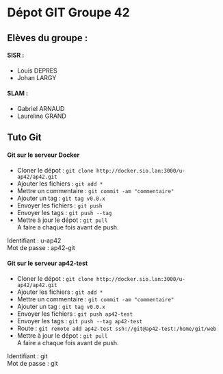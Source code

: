# Dépot GIT Groupe 42

## Elèves du groupe : 

#### SISR :
* Louis DEPRES
* Johan LARGY

#### SLAM : 
* Gabriel ARNAUD
* Laureline GRAND

## Tuto Git 

#### Git sur le serveur Docker

* Cloner le dépot : `git clone http://docker.sio.lan:3000/u-ap42/ap42.git`
* Ajouter les fichiers : `git add *`
* Mettre un commentaire : `git commit -am "commentaire"`
* Ajouter un tag : `git tag v0.0.x`
* Envoyer les fichiers : `git push`
* Envoyer les tags : `git push --tag`
* Mettre à jour le dépot : `git pull`\
A faire a chaque fois avant de push.

Identifiant : u-ap42\
Mot de passe : ap42-git

#### Git sur le serveur ap42-test

* Cloner le dépot : `git clone http://docker.sio.lan:3000/u-ap42/ap42.git`
* Ajouter les fichiers : `git add *`
* Mettre un commentaire : `git commit -am "commentaire"`
* Ajouter un tag : `git tag v0.0.x`
* Envoyer les fichiers : `git push ap42-test `
* Envoyer les tags : `git push --tag ap42-test `
* Route : `git remote add ap42-test ssh://git@ap42-test:/home/git/web`
* Mettre à jour le dépot : `git pull`\
A faire a chaque fois avant de push.

Identifiant : git\
Mot de passe : git